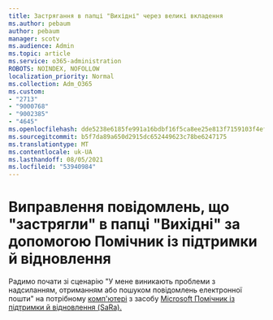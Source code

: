 ```yaml
---
title: Застрягання в папці "Вихідні" через великі вкладення
ms.author: pebaum
author: pebaum
manager: scotv
ms.audience: Admin
ms.topic: article
ms.service: o365-administration
ROBOTS: NOINDEX, NOFOLLOW
localization_priority: Normal
ms.collection: Adm_O365
ms.custom:
- "2713"
- "9000768"
- "9002385"
- "4645"
ms.openlocfilehash: dde5238e6185fe991a16bdbf16f5ca8ee25e813f7159103f4efbba2d2cd9d7c5
ms.sourcegitcommit: b5f7da89a650d2915dc652449623c78be6247175
ms.translationtype: MT
ms.contentlocale: uk-UA
ms.lasthandoff: 08/05/2021
ms.locfileid: "53940984"
---
```

# <a name="fix-messages-that-are-stuck-in-the-outbox-with-sara"></a>Виправлення повідомлень, що "застрягли" в папці "Вихідні" за допомогою Помічник із підтримки й відновлення

Радимо почати зі сценарію "У мене виникають проблеми з надсиланням, отриманням або пошуком повідомлень електронної пошти" на потрібному [комп'ютері](https://aka.ms/SaRA-OutlookSendReceive) з засобу [Microsoft Помічник із підтримки й відновлення (SaRa).](https://diagnostics.office.com/#/)
